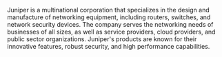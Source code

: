 Juniper is a multinational corporation that specializes in the design and manufacture of networking equipment, including routers, switches, and network security devices. The company serves the networking needs of businesses of all sizes, as well as service providers, cloud providers, and public sector organizations. Juniper's products are known for their innovative features, robust security, and high performance capabilities.
